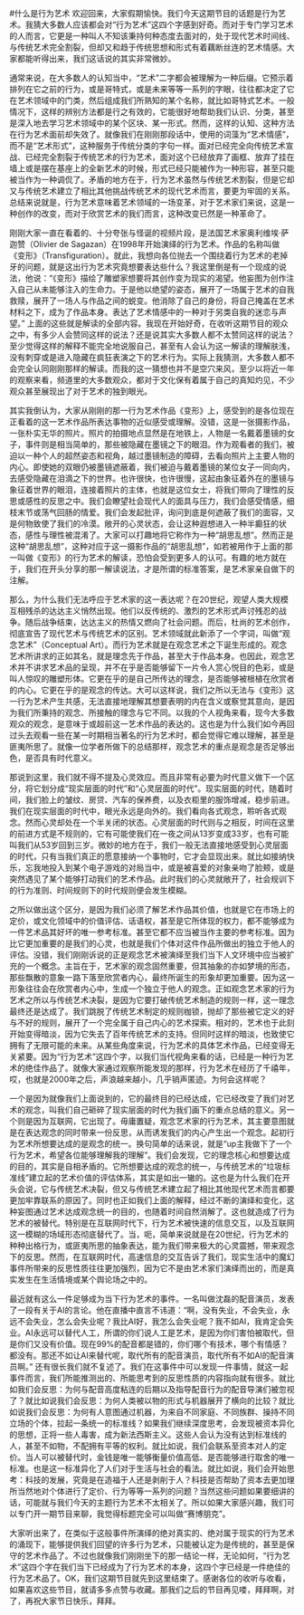 #什么是行为艺术
欢迎回来，大家假期愉快。我们今天这期节目的话题是行为艺术。我猜大多数人应该都会对“行为艺术”这四个字感到好奇。而对于专门学习艺术的人而言，它更是一种叫人不知该秉持何种态度去面对的，处于现代艺术时间线、与传统艺术完全割裂，但却又和趋于传统思想和形式有着藕断丝连的艺术情感。大家都能听得出来，我们这话说的其实非常微妙。

通常来说，在大多数人的认知当中，“艺术”二字都会被理解为一种后缀。它预示着排列在它之前的行为，或是哥特式，或是未来等等一系列的字眼，往往都决定了它在艺术领域中的门类，然后组成我们所熟知的某个名称，就比如哥特式艺术。一般情况下，这样的辨别方法都是行之有效的，它能很好地帮助我们认识、分类，甚至是深入地去学习艺术领域中的某个区块、某一形式。然而，这样的认知、这种方法在行为艺术面前却失效了。就像我们在刚刚那段话中，使用的词藻为“艺术情感”，而不是“艺术形式”，这种服务于传统分类的字句一样。面对已经完全向传统艺术宣战、已经完全割裂于传统艺术的行为艺术，面对这个已经放弃了画框、放弃了挂在墙上或是摆在基座上的全新艺术的时候，形式已经只能被作为一种形容，甚至只能被当作为一种调侃了。矛盾的地方在于，行为艺术虽然与传统艺术割裂，但是它却又与传统艺术建立了相比其他挑战传统艺术的现代艺术而言，要更为牢固的关系。总结来说就是，行为艺术意味着艺术领域的一场变革，对于艺术家们来说，这是一种创作的改变，而对于欣赏艺术的我们而言，这种改变已然是一种革命了。

刚刚大家一直在看着的、十分夸张与怪诞的视频片段，是法国艺术家奥利维埃·萨迦赞（Olivier de Sagazan）在1998年开始演绎的行为艺术。作品的名称叫做《变形》（Transfiguration）。就此，我想向各位抛去一个围绕着行为艺术的老掉牙的问题，就是这出行为艺术究竟想要表达些什么？我这里倒是有一个现成的说法，他说：“《变形》描绘了雕塑家想要将其创作变为现实的渴望。他妄图为创作注入自己从未能够注入的生命力。于是他以绝望的姿态，展开了一场属于艺术的自我救赎，展开了一场人与作品之间的蜕变。他消除了自己的身份，将自己掩盖在艺术材料之下，成为了作品本身。表达了艺术情感中的一种对于另类自我的迷恋与声望。” 上面的这些就是解读的全部内容。我现在开始好奇，在收听这期节目的观众之中，有多少人会赞同这样的说法？还是说其实大多数人都不太赞同这样的说法？至少觉得这样的解释不能完全地说服自己，甚至有人会认为这一解读的理解肤浅，没有刺穿或是进入隐藏在疯狂表演之下的艺术行为。实际上我猜测，大多数人都不会完全认同刚刚那样的解读。而我的这一猜想也并不是空穴来风，至少以将近一年的观察来看，频道里的大多数观众，都对于文化保有着属于自己的真知灼见，不少观众甚至展现出了对于艺术的独到眼光。

其实我倒认为，大家从刚刚的那一行为艺术作品《变形》上，感受到的是各位现在正看着的这一艺术作品所表达事物的近似感受或理解。没错，这是一张摄影作品，一张朴实无华的照片。照片的拍摄地点显然是在地铁上，人物是一名戴着墨镜的女子，事件则是相当简单的，那些被隐藏在墨镜之下的眼泪。作为观看者的我们，被迫以一种个人的超然姿态和视角，越过墨镜制造的障碍，去看向照片上主要人物的内心。即使她的双眼仍被墨镜遮蔽着，我们被迫与戴着墨镜的某位女子一同向内，去感受隐藏在泪滴之下的世界。也许很快，也许很慢，这起由象征着外在的墨镜与象征着世界的眼泪，连接着照片的主体，也就是这位女士，将我们带向了理性的反思或感性的反思之中。我们会瞭望社会现代人的面具与压力，我们会感受情感，细枝末节或荡气回肠的情爱。我们会发起批评，询问到底是何遮蔽了我们的面容，又是何物致使了我们的冷漠。敞开的心灵状态，会让这种遐想进入一种半癫狂的状态，感性与理性被混淆了。大家可以打趣地将它称作为一种“胡思乱想”。然而正是这种“胡思乱想”，这种对应于这一摄影作品的“胡思乱想”，如若被用作于上面的那一叫做《变形》的行为艺术的解读，恐怕会受到更多人的认可。有趣的地方就在于，我们在开头分享的那一解读说法，才是所谓的标准答案，是艺术家亲自做下的注解。

那么，为什么我们无法呼应于艺术家的这一表达呢？在20世纪，观望人类大规模互相残杀的达达主义悄然出现。他们以反传统的、激烈的艺术形式声讨残忍的战争。随后战争结束，达达主义的热情又燃向了社会问题。而后，杜尚的艺术创作，彻底宣告了现代艺术与传统艺术的区别。艺术领域就此新添了一个字词，叫做“观念艺术”（Conceptual Art）。而行为艺术就是在观念艺术之下诞生形成的。观念艺术所讲求的正如其名，就是理念先于作品，甚至大于作品本身。也因此，观念艺术并不讲求艺术品的呈现，并不在乎是否能够留下一片令人赏心悦目的色彩，或是叫人惊叹的雕塑形体。它更在乎的是自己所传达的理念，是否能够被根植在欣赏者的内心。它更在乎的是观念的传达。大可以这样说，我们之所以无法与《变形》这一行为艺术产生共感，无法直接地理解其想要表明的内在含义或察觉其意向，是因为我们所秉持的观念、所接触的理念与它不同。以我的个人视角来看，现今大多数观众的观念，是意味于或超前这一艺术作品的表达的。这也是为什么我们如今再回过头去观看一些在某一时期相当著名的行为艺术时，都会觉得它难以理解，甚至是匪夷所思了。就像一位学者所做下的总结那样，观念艺术的重点是观念是否足够出色，是否具有时代意义。

那说到这里，我们就不得不提及心灵效应。而且非常有必要为时代意义做下一个区分，将它划分成“现实层面的时代”和“心灵层面的时代”。现实层面的时代，随着时间，我们脸上的皱纹、房贷、汽车的保养费，以及衣柜里的服饰增减，稳步前进。我们在现实层面的时代中，眼光永远是向外的。我们看向各式观念，聆听各式观念。然而心灵却处在一个半关闭的状态。心灵层面的时代则与之相反，时间在这里的前进方式是不规则的，它有可能使我们在一夜之间从13岁变成33岁，也有可能叫我们从53岁回到三岁。微妙的地方在于，我们一般无法直接地感受到心灵层面的时代，只有当我们真正的愿意接纳一个事物时，它才会显现出来。就比如接纳快乐，忘我地投入到某个电子游戏的对局当中，或是被喜爱的对象亲吻了脸颊，或是突然遇见了某个能够打动我们的艺术作品。此时我们的心灵就敞开了，社会规训下的行为准则、时间规则下的时代规则便会发生模糊。

之所以做出这个区分，是因为我们必须了解艺术作品其价值，也就是它在市场上的定价，或文化领域中的价值评估、话语权，甚至是它所体现的权力，都不能够成为一件艺术品其好坏的唯一参考标准。甚至它都不应当被当作主要的参考标准。因为比它更加重要的是我们的心灵，也就是我们个体对这件作品所做出的独立于他人的评估。没错，我们刚刚诉说的正是观念艺术被演绎至我们当下人文环境中应当被扩充的一个概念。主旨在于，艺术家的观念固然重要，但其抽象的亦如梦境的形态，那些飘散的意象一路下落至欣赏者内心，最终所诞生的形象却更加重要。因为这一形象往往会在欣赏者内心中，生成一个独立于他人的观念。正如观念艺术家的行为艺术之所以与传统艺术决裂，是因为它要打破传统艺术制造的规则一样，这一理念最终还是达成了。我们跳脱了传统艺术制定的规则枷锁，抛却了那些被它定义的好与不好的规则，展开了一个完全属于自己内心的艺术探索。相对的，艺术也于此刻开始变得暗淡，因为它失去了百年传统艺术的支持。但同时这样的暗淡，也致使它拥有了无限可能的未来。从某些角度来说，行为艺术的具体艺术作品，已经变得无关紧要。因为“行为艺术”这四个字，以我们当代视角来看的话，已经是一种行为艺术的绝佳作品了。就像大家通过观察所能发现的那样，行为艺术在经历了千禧年，哎，也就是2000年之后，声浪越来越小，几乎销声匿迹。为何会这样呢？

一个是因为就像我们上面说到的，它的最终目的已经达成，它已经改变了我们对艺术的观念，叫我们自己砸碎了现实层面的时代为我们画下的重点总结的意义。另一个则是因为互联网，它出现了。毋庸置疑，观念艺术家的行为艺术，其主要意图就是在表达观念的同时带来一份反思，从而诱发我们的内心产生出一个观念。起初行为艺术所想要达成的是观念的统一。换句简单的话来说，就是“up主我做下了一个行为艺术，希望各位能够理解我的理解”。我们会发现，它的理念核心和想要达成的目的，其实是自相矛盾的。它所想要达成的观念的统一，与传统艺术的“垃圾标准线”建立起的艺术价值的评估体系，其实是如出一辙的。这也是为什么我们在开头会说，它与传统艺术决裂，但又与传统艺术建立起了相比其他现代艺术而言都要更加牢靠联系的原因了。同时也正如我们上面的解释，经过不断的演绎和变化，这种妄图通过艺术达成观念统一的目的，也随着时间自然消解了。这也就造成了行为艺术的被替代。特别是在互联网时代下，行为艺术被快速的信息交互，以及互联网这一模糊的场域形态彻底替代了。当，呃，简单来说就是在20世纪，行为艺术的种种出格行为，或匪夷所思的抽象表达，能为我们带来极大的心灵震撼，带来观念下的反思。然而，在互联网时代，高速信息的交互告诉了我们，现实生活中的魔幻事件所带来的反思性质往往更加强烈，因为它不是由艺术家们演绎而出的，而是真实发生在生活情境或某个舆论场之中的。

最近就有这么一件足够成为当下行为艺术的事件。一名叫做沈磊的配音演员，发表了一段有关于AI的言论。他在直播中直言不讳道：“啊，没有失业，不会失业，永远不会失业，怎么会失业呢？我比AI好，我怎么会失业呢？我不如AI，我肯定会失业。AI永远可以替代人工，所谓的你们说人工是艺术，是因为你们害怕被取代，但是你们又没有价值。现在99%的配音都是错的，你们哪个有技术，哪个有情感？都没有。那还不如让AI来替代呢，取代所有的配音演员，取代所有不如AI的配音演员啊。” 还有很长我们就不复述了。我们在这事件中可以发现一件事情，就这一起事件而言，我们所能推测出的、所能思考到的反思性质的内容指向就有很多。就比如我们会反思：为何与配音高度粘连的后期以及指导配音行为的配音导演们被忽视了？就比如说我们会反思：为何人类被以物的形式与机器展开了横向的比较？就比如说我们会反思：为何有人意图通过机器，为来自不同家庭、不同族群、操持不同立场的个体，拉起一条统一的标准线？如果我们继续深度思考，会发现被资本异化的思想，正将一些人毒害，成为新法西斯主义。这些人会认为没有达到标准线的人，甚至不如物，不配拥有平等的权利。就比如说，我们会联系至资本对人的定价。当人可以被替代时，金钱是唯一能够衡量价值高低、是否能够进行取舍的唯一标准。也是这一标准异化了人们对于生活与社会的看法。就比如说，我们会开始思考：科技的发展，究竟是在造福于人还是剥削于人？科技是否帮助了资本去更加理所当然地对个体进行了定价、行为等等一系列的问题？当然这些问题如果要细讲的话，可能就与我们今天的主题行为艺术不太相关了。所以如果大家感兴趣，我们可以专门开一期节目来聊，我觉得标题完全可以叫做“赛博朋克”。

大家听出来了，在类似于这般事件所演绎的绝对真实的、绝对属于现实的行为艺术的涌现下，能够提供我们回望的许多行为艺术，只能被认定为是传统的，甚至是保守的艺术作品了。不过也就像我们刚刚坐下的那一结论一样，无论如何，“行为艺术”这四个字在我们当下已经成为了行为艺术的本身，这四个字已经是一件绝佳的行为艺术品了。OK，我们这期节目就先到这里结束了。感谢各位的收听与收看，如果喜欢这些节目，就请多多点赞与收藏。那我们之后的节目再见喽，拜拜啊，对了，再祝大家节日快乐，拜拜。